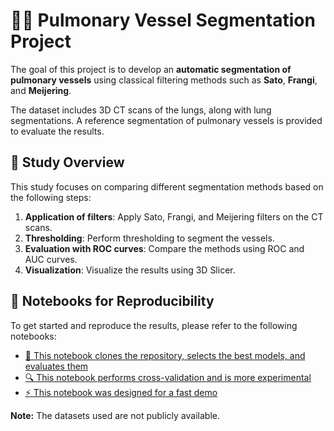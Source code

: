 # 👨‍⚕️ Pulmonary Vessel Segmentation Project

The goal of this project is to develop an **automatic segmentation of pulmonary vessels** using classical filtering methods such as **Sato**, **Frangi**, and **Meijering**.

The dataset includes 3D CT scans of the lungs, along with lung segmentations. A reference segmentation of pulmonary vessels is provided to evaluate the results.

## 🧠 Study Overview

This study focuses on comparing different segmentation methods based on the following steps:

1. **Application of filters**: Apply Sato, Frangi, and Meijering filters on the CT scans.
2. **Thresholding**: Perform thresholding to segment the vessels.
3. **Evaluation with ROC curves**: Compare the methods using ROC and AUC curves.
4. **Visualization**: Visualize the results using 3D Slicer.

## 📒 Notebooks for Reproducibility

To get started and reproduce the results, please refer to the following notebooks:

- [🚀 This notebook clones the repository, selects the best models, and evaluates them](https://colab.research.google.com/drive/1ME6lzZiTPspZ3jhIus-1iJmS2C_iilZc?usp=sharing)
- [🔍 This notebook performs cross-validation and is more experimental](https://colab.research.google.com/drive/1FU18MRXjVBNAoOpf0wmrT7GCViMERity?usp=sharing)
- [⚡ This notebook was designed for a fast demo](https://colab.research.google.com/drive/1-201jSFsmnDfnysrBJLf7zDyZ70VeeDJ?usp=sharing)

**Note:** The datasets used are not publicly available.
